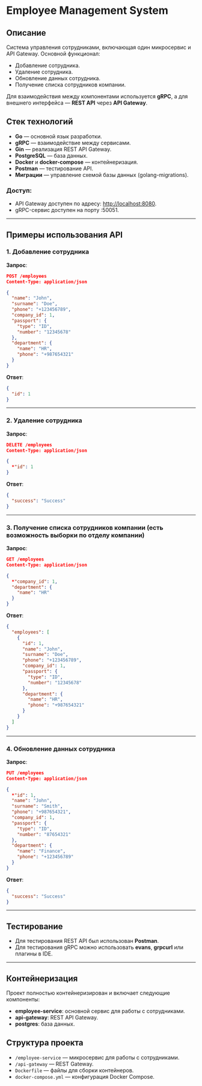 # Employee Management System

## Описание

Система управления сотрудниками, включающая один микросервис и API Gateway. Основной функционал:

- Добавление сотрудника.
- Удаление сотрудника.
- Обновление данных сотрудника.
- Получение списка сотрудников компании.

Для взаимодействия между компонентами используется **gRPC**, а для внешнего интерфейса — **REST API** через **API Gateway**.

## Стек технологий

- **Go** — основной язык разработки.
- **gRPC** — взаимодействие между сервисами.
- **Gin** — реализация REST API Gateway.
- **PostgreSQL** — база данных.
- **Docker** и **docker-compose** — контейнеризация.
- **Postman** — тестирование API.
- **Миграции** — управление схемой базы данных (golang-migrations).

### Доступ:

- API Gateway доступен по адресу: [http://localhost:8080](http://localhost:8080).
- gRPC-сервис доступен на порту :50051.

---

## Примеры использования API

### 1. Добавление сотрудника

**Запрос**:
```json
POST /employees
Content-Type: application/json

{
  "name": "John",
  "surname": "Doe",
  "phone": "+123456789",
  "company_id": 1,
  "passport": {
    "type": "ID",
    "number": "12345678"
  },
  "department": {
    "name": "HR",
    "phone": "+987654321"
  }
}
```

**Ответ**:
```json
{
  "id": 1
}
```

---

### 2. Удаление сотрудника

**Запрос**:
```json
DELETE /employees
Content-Type: application/json

{
  *"id": 1
}
```

**Ответ**:
```json
{
  "success": "Success"
}
```

---

### 3. Получение списка сотрудников компании (есть возможность выборки по отделу компании)

**Запрос**:
```json
GET /employees
Content-Type: application/json

{
  *"company_id": 1,
  "department": {
    "name": "HR"
  }
}
```

**Ответ**:
```json
{
  "employees": [
    {
      "id": 1,
      "name": "John",
      "surname": "Doe",
      "phone": "+123456789",
      "company_id": 1,
      "passport": {
        "type": "ID",
        "number": "12345678"
      },
      "department": {
        "name": "HR",
        "phone": "+987654321"
      }
    }
  ]
}
```

---

### 4. Обновление данных сотрудника

**Запрос**:
```json
PUT /employees
Content-Type: application/json

{
  *"id": 1,
  "name": "John",
  "surname": "Smith",
  "phone": "+987654321",
  "company_id": 1,
  "passport": {
    "type": "ID",
    "number": "87654321"
  },
  "department": {
    "name": "Finance",
    "phone": "+123456789"
  }
}
```

**Ответ**:
```json
{
  "success": "Success"
}
```

---

## Тестирование

- Для тестирования REST API был использован **Postman**.
- Для тестирования gRPC можно использовать **evans**, **grpcurl** или плагины в IDE.

---

## Контейнеризация

Проект полностью контейнеризирован и включает следующие компоненты:

- **employee-service**: основной сервис для работы с сотрудниками.
- **api-gateway**: REST API Gateway.
- **postgres**: база данных.

## Структура проекта

- `/employee-service` — микросервис для работы с сотрудниками.
- `/api-gateway` — REST Gateway.
- `Dockerfile` — файлы для сборки контейнеров.
- `docker-compose.yml` — конфигурация Docker Compose.
